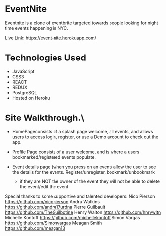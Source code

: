 # EventNite


Eventnite is a clone of eventbrite targeted towards people looking for night time events happening in NYC. 

Live Link: https://event-nite.herokuapp.com/

# Technologies Used

* JavaScript
* CSS3
* REACT
* REDUX
* PostgreSQL
* Hosted on Heroku


# Site Walkthrough.\

* HomePageconsists of a splash page welcome, all events, and allows users to access login, register, or use a Demo account to check out the app.

* Profile Page consists of a user welcome, and is where a users bookmarked/registered events populate.


* Event details page (when you press on an event) allow the user to see the details for the events. Register/unregister, bookmark/unbookmark
  * if they are NOT the owner of the event they will not be able to delete the event/edit the event

Special thanks to some supportive and talented developers:
Nico Pierson https://github.com/nicopierson
Andru Watkins https://github.com/andru17urdna
Pierre Guilbault https://github.com/TheGuilbotine
Henry Walton https://github.com/hnrywltn
Michelle Kontoff https://github.com/michellekontoff
Simon Vargas https://github.com/Simonvargas
Meagan Smith https://github.com/meagan13
